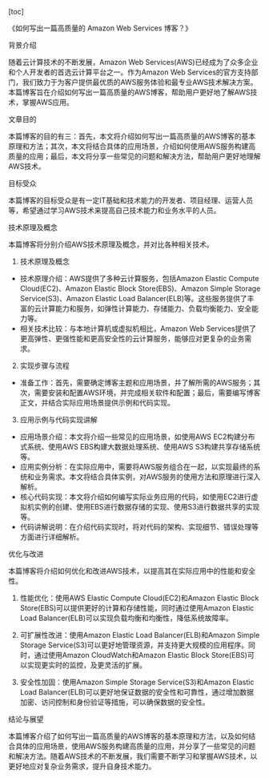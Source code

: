 
[toc]                    
                
                
《如何写出一篇高质量的 Amazon Web Services 博客？》

背景介绍

随着云计算技术的不断发展，Amazon Web Services(AWS)已经成为了众多企业和个人开发者的首选云计算平台之一。作为Amazon Web Services的官方支持部门，我们致力于为客户提供最优质的AWS服务体验和最专业AWS技术解决方案。本篇博客旨在介绍如何写出一篇高质量的AWS博客，帮助用户更好地了解AWS技术，掌握AWS应用。

文章目的

本篇博客的目的有三：首先，本文将介绍如何写出一篇高质量的AWS博客的基本原理和方法；其次，本文将结合具体的应用场景，介绍如何使用AWS服务构建高质量的应用；最后，本文将分享一些常见的问题和解决方法，帮助用户更好地理解AWS技术。

目标受众

本篇博客的目标受众是有一定IT基础和技术能力的开发者、项目经理、运营人员等，希望通过学习AWS技术来提高自己技术能力和业务水平的人员。

技术原理及概念

本篇博客将分别介绍AWS技术原理及概念，并对比各种相关技术。

1. 技术原理及概念

- 技术原理介绍：AWS提供了多种云计算服务，包括Amazon Elastic Compute Cloud(EC2)、Amazon Elastic Block Store(EBS)、Amazon Simple Storage Service(S3)、Amazon Elastic Load Balancer(ELB)等。这些服务提供了丰富的云计算能力和服务，如弹性计算能力、存储能力、负载均衡能力、安全能力等。
- 相关技术比较：与本地计算机或虚拟机相比，Amazon Web Services提供了更高弹性、更强性能和更高安全性的云计算服务，能够应对更复杂的业务需求。

2. 实现步骤与流程

- 准备工作：首先，需要确定博客主题和应用场景，并了解所需的AWS服务；其次，需要安装和配置AWS环境，并完成相关软件和配置；最后，需要编写博客正文，并结合实际应用场景提供示例和代码实现。

3. 应用示例与代码实现讲解

- 应用场景介绍：本文将介绍一些常见的应用场景，如使用AWS EC2构建分布式系统、使用AWS EBS构建大数据处理系统、使用AWS S3构建共享存储系统等。
- 应用实例分析：在实际应用中，需要将AWS服务组合在一起，以实现最终的系统和业务需求。本文将结合具体实例，对AWS服务的使用方法和原理进行深入解析。
- 核心代码实现：本文将介绍如何编写实际业务应用的代码，如使用EC2进行虚拟机实例的创建、使用EBS进行数据存储的实现、使用S3进行数据共享的实现等。
- 代码讲解说明：在介绍代码实现时，将对代码的架构、实现细节、错误处理等方面进行详细解析。

优化与改进

本篇博客将介绍如何优化和改进AWS技术，以提高其在实际应用中的性能和安全性。

1. 性能优化：使用AWS Elastic Compute Cloud(EC2)和Amazon Elastic Block Store(EBS)可以提供更好的计算和存储性能，同时通过使用Amazon Elastic Load Balancer(ELB)可以实现负载均衡和均衡性，降低系统故障率。

2. 可扩展性改进：使用Amazon Elastic Load Balancer(ELB)和Amazon Simple Storage Service(S3)可以更好地管理资源，并支持更大规模的应用程序。同时，通过使用Amazon CloudWatch和Amazon Elastic Block Store(EBS)可以实现更实时的监控，及更灵活的扩展。

3. 安全性加固：使用Amazon Simple Storage Service(S3)和Amazon Elastic Load Balancer(ELB)可以更好地保证数据的安全性和可靠性，通过增加数据加密、访问控制和身份验证等措施，可以确保数据的安全性。

结论与展望

本篇博客介绍了如何写出一篇高质量的AWS博客的基本原理和方法，以及如何结合具体的应用场景，使用AWS服务构建高质量的应用，并分享了一些常见的问题和解决方法。随着AWS技术的不断发展，我们需要不断学习和掌握AWS技术，以更好地应对复杂业务需求，提升自身技术能力。

